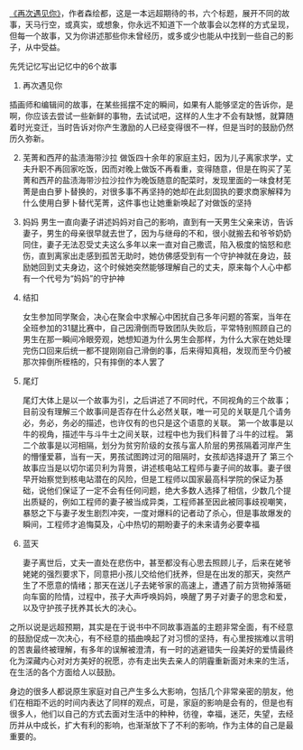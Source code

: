 [《再次遇见你》](https://book.douban.com/subject/34970066/)，作者森绘都，这是一本远超期待的书，六个标题，展开不同的故事，天马行空，或真实，或想象，你永远不知道下一个故事会以怎样的方式呈现，但每一个故事，又为你讲述那些你未曾经历，或多或少也能从中找到一些自己的影子，从中受益。

先凭记忆写出记忆中的6个故事
1. 再次遇见你

  插画师和编辑间的故事，在某些摇摆不定的瞬间，如果有人能够坚定的告诉你，是啊，你应该去尝试一些新鲜的事物，去试试吧，这样的人生才不会有缺憾，就算随着时光变迁，当时告诉对你产生激励的人已经变得很不一样，但是当时的鼓励仍然历久弥新。

2. 芜菁和西芹的盐渍海带沙拉
  做饭四十余年的家庭主妇，因为儿子离家求学，丈夫升职不再回家吃饭，因而对晚上做饭不再看重，变得随意，但是在购买了芜菁和西芹的盐渍海带沙拉沙拉作为晚饭随意的配菜时，发现里面的一味食材芜菁是由白萝卜替换的，对很多事不再坚持的她却在此刻固执的要求商家解释为什么使用白萝卜替代芜菁，这件事也让她重新唤起了对做饭的坚持

3. 妈妈
  男生一直向妻子讲述妈妈对自己的影响，直到有一天男生父亲来访，告诉妻子，男生的母亲很早就去世了，因为与继母的不和，很小就搬去和爷爷奶奶同住，妻子无法忍受丈夫这么多年以来一直对自己撒谎，陷入极度的恼怒和悲伤，直到离家出走感到孤苦无助时，她仿佛感受到有一个守护神就在身边，鼓励她回到丈夫身边，这个时候她突然能够理解自己的丈夫，原来每个人心中都有一个代号为“妈妈”的守护神

4. 结扣

   女生参加同学聚会，决心在聚会中求解心中困扰自己多年问题的答案，当年在全班参加的31腿比赛中，自己因滑倒而导致团队失败后，平常特别照顾自己的男生在那一瞬间冷眼旁观，她想知道为什么男生会那样，为什么大家在她处理完伤口回来后统一都不提刚刚自己滑倒的事，后来得知真相，发现而至今仍被那次摔倒所桎梏的，只有摔倒的本人罢了

5. 尾灯

   尾灯大体上是以一个故事为引，之后讲述了不同时代，不同视角的三个故事；目前没有理解三个故事间是否存在什么必然关联，唯一可见的关联是几个请务必，务必，务必的描述，也许仅有的也只是这个语意的关联。
   第一个故事是以牛的视角，描述牛与斗牛士之间关联，过程中也为我们科普了斗牛的过程。
   第二个故事是以河相隔，划分为贫穷阶级的女孩与富人阶层的男孩隔着河岸产生的懵懂爱慕，当有一天，男孩试图跨过河的阻隔时，女孩却选择退开了
   第三个故事应当是以切尔诺贝利为背景，讲述核电站工程师与妻子间的故事。妻子很早开始察觉到核电站潜在的风险，但是工程师以国家最高科学院的保证为基础，说他们保证了一定不会有任何问题，绝大多数人选择了相信，少数几个提出质疑的，例如工程师的妻子被当成异类，工程师甚至因此被同事歧视嘲笑，暴怒之下与妻子发生剧烈冲突，一度对爆料的记者动了杀心，但是事故爆发的瞬间，工程师才追悔莫及，心中热切的期盼妻子的未来请务必要幸福

6. 蓝天

   妻子离世后，丈夫一直处在悲伤中，甚至都没有心思去照顾儿子，后来在姥爷姥姥的强烈要求下，同意把小孩儿交给他们抚养，但是在出发的那天，突然产生了不愿意的情绪；那天在送儿子去姥爷家的高速上，遭遇了前方货物掉落砸向车窗的险情，过程中，孩子大声呼唤妈妈，唤醒了男子对妻子的思念和爱，以及守护孩子抚养其长大的决心。



之所以说是远超预期，其实是在于说书中不同故事涵盖的主题非常全面，有不经意的鼓励促成一次决心，有不经意的插曲唤起了对习惯的坚持，有心里按揣难以言明的苦衷最终被理解，有多年的误解被澄清，有一时的逃避错失一段美好的爱情最终化为深藏内心对对方美好的祝愿，亦有走出失去亲人的阴霾重新面对未来的生活，在生活的各个方面给人以鼓励。



身边的很多人都说原生家庭对自己产生多么大影响，包括几个非常亲密的朋友，他们在相距不远的时间内表达了同样的观点，可是，家庭的影响是会有的，但是也有很多人，他们以自己的方式去面对生活中的种种，彷徨，幸福，迷茫，失望，去经历并从中成长，扩大有利的影响，也渐渐放下了不利的影响，作为主体的自己是最重要的。








